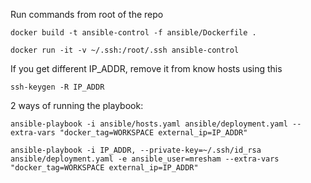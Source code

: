 Run commands from root of the repo
```
docker build -t ansible-control -f ansible/Dockerfile .
```

```
docker run -it -v ~/.ssh:/root/.ssh ansible-control
```

If you get different IP_ADDR, remove it from know hosts using this
```
ssh-keygen -R IP_ADDR
```

2 ways of running the playbook:
```
ansible-playbook -i ansible/hosts.yaml ansible/deployment.yaml --extra-vars "docker_tag=WORKSPACE external_ip=IP_ADDR"
```


```
ansible-playbook -i IP_ADDR, --private-key=~/.ssh/id_rsa ansible/deployment.yaml -e ansible_user=mresham --extra-vars "docker_tag=WORKSPACE external_ip=IP_ADDR"
```